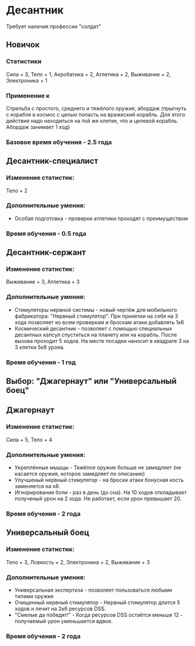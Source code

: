 # Десантник
Требует наличия профессии "солдат"
## Новичок

### Статистики
Сила + 3, Тело + 1, Акробатика + 2, Атлетика + 2, Выживание + 2, Электроника + 1
### Применение к
Стрельба с простого, среднего и тяжёлого оружия, абордаж (прыгнуть с корабля в космос с целью попасть на вражеский корабль. Для этого действия надо находиться на той же клетке, что и целевой корабль. Абордаж занимает 1 ход)
### Базовое время обучения - 2.5 года

## Десантник-специалист
###  Изменение статистик:
Тело + 2
###  Дополнительные умения:
* Особая подготовка - проверки атлетики проходят с преимуществом
###  Время обучения - 0.5 года 

## Десантник-сержант
###  Изменение статистик:
Выживание + 3, Атлетика + 3
###  Дополнительные умения:
* Стимуляторы нервной системы - новый чертёж для мобильного фабрикатора: "Нервный стимулятор". При принятии на себя на 3 хода позволяет ко всем проверкам и броскам атаки добавлять 1к6
* Космический десантник - позволяет с помощью специальных десантных капсул спуститься на планету или на корабль. После вызова проходит 5 ходов. На месте посадки наносит в квадрате 3 на 3 клетки 5к8 урона.
###  Время обучения - 1 год 

## Выбор: "Джагернаут" или "Универсальный боец"

## Джагернаут
###  Изменение статистик:
Сила + 5, Тело + 4
###  Дополнительные умения:
* Укреплённые мышцы - Тяжёлое оружие больше не замедляет (не касается оружия, которое замедляет по описанию)
* Улучшеный нервный стимулятор - на броски атаки бонусная кость заменяется на к8.
* Игнорирование боли - раз в день (до сна). На 10 ходов откладывает полученый урон на 2 хода. Не работает, если урон превышает 20.
###  Время обучения - 2 года 

## Универсальный боец
### Изменение статистик:
Тело + 3, Ловкость + 2, Электроника + 2, Выживание + 3
### Дополнительные умения: 
* Универсальная экспертиза - позволяет пользоваться любыми типами оружия
* Очищенный нервный стимулятор - Нервный стимулятор длится 5 ходов и лечит на 2к6 ресурсов DSS.
* "Смелые да победят!" - Когда ресурсов DSS остаётся меньше 12 - получаемый урон уменьшается вдвое.
### Время обучения - 2 года